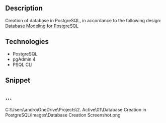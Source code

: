 ## Description
Creation of database in PostgreSQL, in accordance to the following design: [Database Modeling for PostgreSQL](https://github.com/Lu15700/database_modeling_for_postgresql)

## Technologies
- PostgreSQL
- pgAdmin 4
- PSQL CLI

## Snippet

## ...
C:\Users\andro\OneDrive\Projects\2. Active\01\Database Creation in PostgreSQL\Images\Database Creation Screenshot.png
